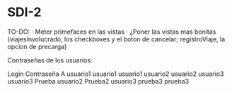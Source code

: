 # SDI-2

TO-DO:
  · Meter primefaces en las vistas
  · ¿Poner las vistas mas bonitas (viajesInvolucrado, los checkboxes y el boton de cancelar; registroViaje, la opcion de precarga)
  
  
Contraseñas de los usuarios:

Login     Contraseña
A         usuario1
usuario1  usuario1
usuario2  usuario2
usuario3  usuario3
Prueba    usuario2
Prueba2   usuario3
prueba3   prueba3
